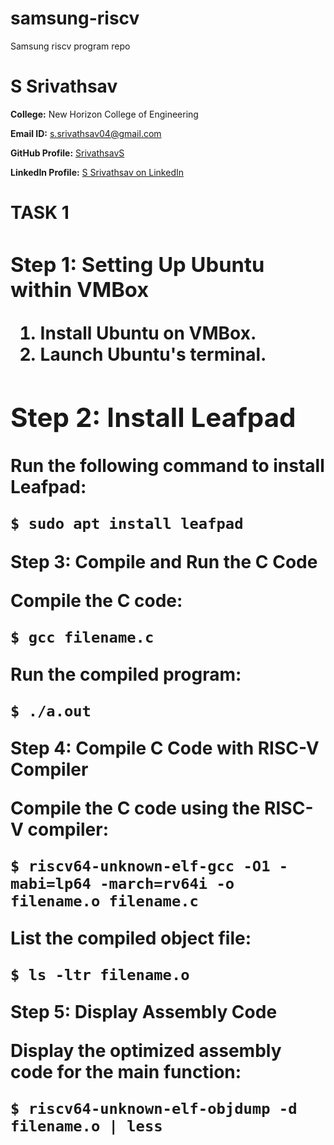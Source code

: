# samsung-riscv
Samsung riscv program repo

<!DOCTYPE html>
<html lang="en">
<head>
    <meta charset="UTF-8">
    <meta name="viewport" content="width=device-width, initial-scale=1.0">
</head>
<body>
    <div class="container">
        <h1>S Srivathsav</h1>
        <p><strong>College:</strong> New Horizon College of Engineering</p>
        <p><strong>Email ID:</strong> <a href="mailto:s.srivathsav04@gmail.com">s.srivathsav04@gmail.com</a></p>
        <p><strong>GitHub Profile:</strong> <a href="https://github.com/SrivathsavS" target="_blank">SrivathsavS</a></p>
        <p><strong>LinkedIn Profile:</strong> <a href="https://www.linkedin.com/in/s-srivathsav-42616a21a" target="_blank">S Srivathsav on LinkedIn</a></p>
        <h1>TASK 1<h/1>
        <h3>Step 1: Setting Up Ubuntu within VMBox</h3>
        

1. Install Ubuntu on VMBox.
2. Launch Ubuntu's terminal.

## Step 2: Install Leafpad

Run the following command to install Leafpad:
```bash
$ sudo apt install leafpad
```

Step 3: Compile and Run the C Code

Compile the C code:
```
$ gcc filename.c
```

Run the compiled program:
```
$ ./a.out
```
Step 4: Compile C Code with RISC-V Compiler

Compile the C code using the RISC-V compiler:
```
$ riscv64-unknown-elf-gcc -O1 -mabi=lp64 -march=rv64i -o filename.o filename.c
```
List the compiled object file:
```
$ ls -ltr filename.o
```
Step 5: Display Assembly Code

Display the optimized assembly code for the main function:
```
$ riscv64-unknown-elf-objdump -d filename.o | less
```
